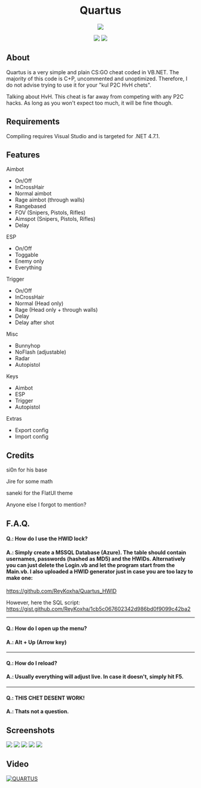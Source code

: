 <h1 align="center">Quartus</h1>
<p align="center">
  <img src="https://i.imgur.com/M26k5r5.png" />
</p>

<p align="center">
  <a href="https://github.com/ReyKoxha/Quartus_PUB/blob/master/LICENSE"><img src="https://img.shields.io/github/license/ReyKoxha/Quartus_PUB.svg?style=for-the-badge" /></a>
  <a href="https://discord.gg/t2mKFKJ"><img src="https://img.shields.io/discord/524303014115278868.svg?logo=discord&style=for-the-badge&colorB=7289da" /></a>
</p>

## About
Quartus is a very simple and plain CS:GO cheat coded in VB.NET.
The majority of this code is C+P, uncommented and unoptimized.
Therefore, I do not advise trying to use it for your "kul P2C HvH chets".

Talking about HvH. This cheat is far away from competing with any P2C hacks.
As long as you won't expect too much, it will be fine though.

## Requirements
Compiling requires Visual Studio and is targeted for .NET 4.7.1.

## Features
Aimbot
- On/Off
- InCrossHair
- Normal aimbot
- Rage aimbot (through walls)
- Rangebased
- FOV (Snipers, Pistols, Rifles)
- Aimspot (Snipers, Pistols, Rifles)
- Delay

ESP
- On/Off
- Toggable
- Enemy only
- Everything

Trigger
- On/Off
- InCrossHair
- Normal (Head only)
- Rage  (Head only + through walls)
- Delay
- Delay after shot

Misc
- Bunnyhop
- NoFlash (adjustable)
- Radar
- Autopistol

Keys
- Aimbot
- ESP
- Trigger
- Autopistol

Extras
- Export config
- Import config

## Credits
si0n for his base

Jire for some math

saneki for the FlatUI theme


Anyone else I forgot to mention?

## F.A.Q.
#### Q.: How do I use the HWID lock?
#### A.: Simply create a MSSQL Database (Azure). The table should contain usernames, passwords (hashed as MD5) and the HWIDs. Alternatively you can just delete the Login.vb and let the program start from the Main.vb. I also uploaded a HWID generator just in case you are too lazy to make one:
https://github.com/ReyKoxha/Quartus_HWID

However, here the SQL script:
https://gist.github.com/ReyKoxha/1cb5c067602342d986bd0f9099c42ba2

-------------------------------------------------------------------

#### Q.: How do I open up the menu?
#### A.: Alt + Up (Arrow key)

-------------------------------------------------------------------

#### Q.: How do I reload?
#### A.: Usually everything will adjust live. In case it doesn't, simply hit F5.

-------------------------------------------------------------------

#### Q.: THIS CHET DESENT WORK!
#### A.: Thats not a question.

## Screenshots
![](https://i.imgur.com/Wto6Dab.png)
![](https://i.imgur.com/WasSZpS.png)
![](https://i.imgur.com/1EsBys6.png)
![](https://i.imgur.com/OhNwimx.png)
![](https://i.imgur.com/VxczxEn.png)

## Video
[![QUARTUS](https://img.youtube.com/vi/SgdaKaE9fi4/0.jpg)](https://www.youtube.com/watch?v=SgdaKaE9fi4)
